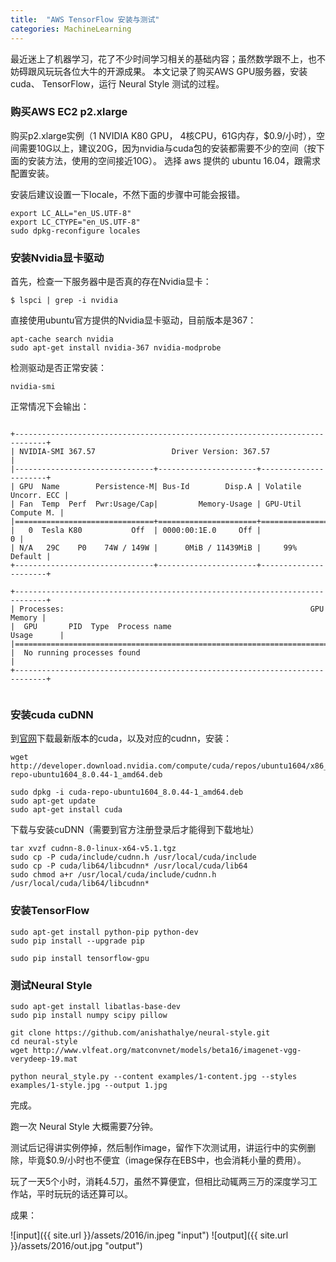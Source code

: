 ```yaml
---
title:  "AWS TensorFlow 安装与测试"
categories: MachineLearning
---
```


最近迷上了机器学习，花了不少时间学习相关的基础内容；虽然数学跟不上，也不妨碍跟风玩玩各位大牛的开源成果。
本文记录了购买AWS GPU服务器，安装cuda、 TensorFlow，运行 Neural Style 测试的过程。


### 购买AWS EC2 p2.xlarge

购买p2.xlarge实例（1 NVIDIA K80 GPU， 4核CPU，61G内存，$0.9/小时），空间需要10G以上，建议20G，因为nvidia与cuda包的安装都需要不少的空间（按下面的安装方法，使用的空间接近10G）。
选择 aws 提供的 ubuntu 16.04，跟需求配置安装。

安装后建议设置一下locale，不然下面的步骤中可能会报错。

```
export LC_ALL="en_US.UTF-8"
export LC_CTYPE="en_US.UTF-8"
sudo dpkg-reconfigure locales
```

### 安装Nvidia显卡驱动

首先，检查一下服务器中是否真的存在Nvidia显卡：

```
$ lspci | grep -i nvidia
```

直接使用ubuntu官方提供的Nvidia显卡驱动，目前版本是367：

```
apt-cache search nvidia
sudo apt-get install nvidia-367 nvidia-modprobe

```

检测驱动是否正常安装：

```
nvidia-smi
```

正常情况下会输出：

```

+-----------------------------------------------------------------------------+
| NVIDIA-SMI 367.57                 Driver Version: 367.57                    |
|-------------------------------+----------------------+----------------------+
| GPU  Name        Persistence-M| Bus-Id        Disp.A | Volatile Uncorr. ECC |
| Fan  Temp  Perf  Pwr:Usage/Cap|         Memory-Usage | GPU-Util  Compute M. |
|===============================+======================+======================|
|   0  Tesla K80           Off  | 0000:00:1E.0     Off |                    0 |
| N/A   29C    P0    74W / 149W |      0MiB / 11439MiB |     99%      Default |
+-------------------------------+----------------------+----------------------+
                                                                               
+-----------------------------------------------------------------------------+
| Processes:                                                       GPU Memory |
|  GPU       PID  Type  Process name                               Usage      |
|=============================================================================|
|  No running processes found                                                 |
+-----------------------------------------------------------------------------+


```


### 安装cuda cuDNN

到[官网](https://developer.nvidia.com/cuda-downloads)下载最新版本的cuda，以及对应的cudnn，安装：

```
wget http://developer.download.nvidia.com/compute/cuda/repos/ubuntu1604/x86_64/cuda-repo-ubuntu1604_8.0.44-1_amd64.deb

sudo dpkg -i cuda-repo-ubuntu1604_8.0.44-1_amd64.deb
sudo apt-get update
sudo apt-get install cuda
```

下载与安装cuDNN（需要到官方注册登录后才能得到下载地址）

```
tar xvzf cudnn-8.0-linux-x64-v5.1.tgz
sudo cp -P cuda/include/cudnn.h /usr/local/cuda/include
sudo cp -P cuda/lib64/libcudnn* /usr/local/cuda/lib64
sudo chmod a+r /usr/local/cuda/include/cudnn.h /usr/local/cuda/lib64/libcudnn*

```

### 安装TensorFlow

```
sudo apt-get install python-pip python-dev
sudo pip install --upgrade pip

sudo pip install tensorflow-gpu

```

### 测试Neural Style

```
sudo apt-get install libatlas-base-dev
sudo pip install numpy scipy pillow

git clone https://github.com/anishathalye/neural-style.git
cd neural-style
wget http://www.vlfeat.org/matconvnet/models/beta16/imagenet-vgg-verydeep-19.mat

python neural_style.py --content examples/1-content.jpg --styles examples/1-style.jpg --output 1.jpg

```

完成。

跑一次 Neural Style 大概需要7分钟。

测试后记得讲实例停掉，然后制作image，留作下次测试用，讲运行中的实例删除，毕竟$0.9/小时也不便宜（image保存在EBS中，也会消耗小量的费用）。

玩了一天5个小时，消耗4.5刀，虽然不算便宜，但相比动辄两三万的深度学习工作站，平时玩玩的话还算可以。

成果：

![input]({{ site.url }}/assets/2016/in.jpeg "input") ![output]({{ site.url }}/assets/2016/out.jpg "output")



